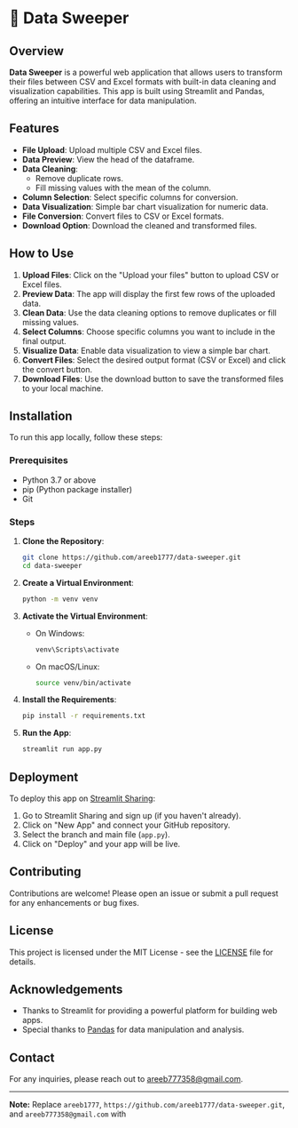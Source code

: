 # 📀 Data Sweeper

## Overview
**Data Sweeper** is a powerful web application that allows users to transform their files between CSV and Excel formats with built-in data cleaning and visualization capabilities. This app is built using Streamlit and Pandas, offering an intuitive interface for data manipulation.

## Features
- **File Upload**: Upload multiple CSV and Excel files.
- **Data Preview**: View the head of the dataframe.
- **Data Cleaning**:
  - Remove duplicate rows.
  - Fill missing values with the mean of the column.
- **Column Selection**: Select specific columns for conversion.
- **Data Visualization**: Simple bar chart visualization for numeric data.
- **File Conversion**: Convert files to CSV or Excel formats.
- **Download Option**: Download the cleaned and transformed files.

## How to Use
1. **Upload Files**: Click on the "Upload your files" button to upload CSV or Excel files.
2. **Preview Data**: The app will display the first few rows of the uploaded data.
3. **Clean Data**: Use the data cleaning options to remove duplicates or fill missing values.
4. **Select Columns**: Choose specific columns you want to include in the final output.
5. **Visualize Data**: Enable data visualization to view a simple bar chart.
6. **Convert Files**: Select the desired output format (CSV or Excel) and click the convert button.
7. **Download Files**: Use the download button to save the transformed files to your local machine.

## Installation
To run this app locally, follow these steps:

### Prerequisites
- Python 3.7 or above
- pip (Python package installer)
- Git

### Steps
1. **Clone the Repository**:
    ```sh
    git clone https://github.com/areeb1777/data-sweeper.git
    cd data-sweeper
    ```
2. **Create a Virtual Environment**:
    ```sh
    python -m venv venv
    ```
3. **Activate the Virtual Environment**:
    - On Windows:
        ```sh
        venv\Scripts\activate
        ```
    - On macOS/Linux:
        ```sh
        source venv/bin/activate
        ```
4. **Install the Requirements**:
    ```sh
    pip install -r requirements.txt
    ```

5. **Run the App**:
    ```sh
    streamlit run app.py
    ```

## Deployment
To deploy this app on [Streamlit Sharing](https://streamlit.io/sharing):

1. Go to Streamlit Sharing and sign up (if you haven't already).
2. Click on "New App" and connect your GitHub repository.
3. Select the branch and main file (`app.py`).
4. Click on "Deploy" and your app will be live.

## Contributing
Contributions are welcome! Please open an issue or submit a pull request for any enhancements or bug fixes.

## License
This project is licensed under the MIT License - see the [LICENSE](LICENSE) file for details.

## Acknowledgements
- Thanks to Streamlit for providing a powerful platform for building web apps.
- Special thanks to [Pandas](https://pandas.pydata.org/) for data manipulation and analysis.

## Contact
For any inquiries, please reach out to [areeb777358@gmail.com](mailto:areeb777358@gmail.com).

---

**Note:** Replace `areeb1777`, `https://github.com/areeb1777/data-sweeper.git`, and `areeb777358@gmail.com` with